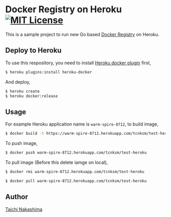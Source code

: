 Docker Registry on Heroku [![MIT License](http://img.shields.io/badge/license-MIT-blue.svg?style=flat-square)][license]
====

[license]: https://github.com/tcnksm/heroku-docker-registry/blob/master/LICENSE

This is a sample project to run new Go based [Docker Registry](https://github.com/docker/distribution) on Heroku. 

## Deploy to Heroku

To use this respository, you need to install [Heroku docker plugin](https://github.com/heroku/heroku-docker) first, 

```bash
$ heroku plugins:install heroku-docker
```

And deploy, 

```bash
$ heroku create
$ heroku docker:release
```

## Usage

For example Heroku application name is `warm-spire-8712`, to build image,

```bash
$ docker build -t https://warm-spire-8712.herokuapp.com/tcnksm/test-heroku .
```

To push image,

```bash
$ docker push warm-spire-8712.herokuapp.com/tcnksm/test-heroku
```

To pull image (Before this delete iamge on local), 

```bash
$ docker rmi warm-spire-8712.herokuapp.com/tcnksm/test-heroku 
```

```bash
$ docker pull warm-spire-8712.herokuapp.com/tcnksm/test-heroku
```

## Author

[Taichi Nakashima](https://github.com/tcnksm)
